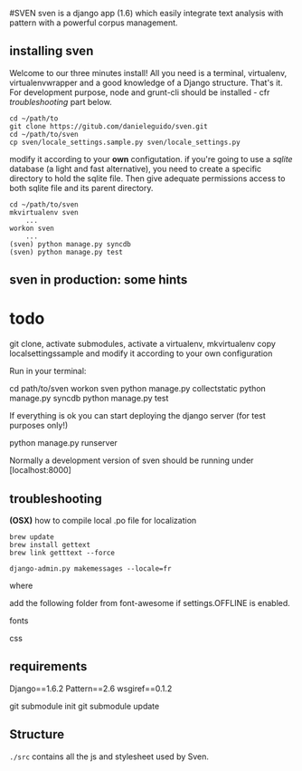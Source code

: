 #SVEN
sven is a django app (1.6) which easily integrate text analysis with pattern with a powerful corpus management.

installing sven
---
Welcome to our three minutes install! All you need is a terminal, virtualenv, virtualenvwrapper and a good knowledge of a Django structure. That's it. For development purpose, node and grunt-cli should be installed - cfr _troubleshooting_ part below. 
	
	cd ~/path/to
	git clone https://gitub.com/danieleguido/sven.git
	cd ~/path/to/sven
	cp sven/locale_settings.sample.py sven/locale_settings.py
	
modify it according to your __own__ configutation.
if you're going to use a _sqlite_ database (a light and fast alternative), you need to create a specific directory to hold the sqlite file. Then give adequate permissions access to both sqlite file and its parent directory.

	cd ~/path/to/sven
	mkvirtualenv sven
		...
	workon sven
		...
	(sven) python manage.py syncdb
	(sven) python manage.py test

sven in production: some hints
---

todo
=======
git clone, activate submodules, activate a virtualenv, mkvirtualenv
copy localsettingssample and modify it according to your own configuration

Run in your terminal:

  cd path/to/sven
  workon sven
  python manage.py collectstatic
  python manage.py syncdb
  python manage.py test

If everything is ok you can start deploying the django server (for test purposes only!)

  python manage.py runserver

Normally a development version of sven should be running under 
[localhost:8000]
  

troubleshooting
---
__(OSX)__ how to compile local .po file for localization 

	brew update
	brew install gettext
	brew link getttext --force

	django-admin.py makemessages --locale=fr


where 

add the following folder from font-awesome if settings.OFFLINE is enabled.

fonts
	
css

requirements
---

Django==1.6.2
Pattern==2.6
wsgiref==0.1.2



git submodule init
git submodule update


Structure
---

`./src` contains all the js and stylesheet used by Sven.
